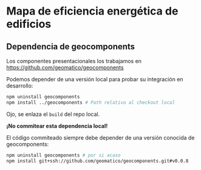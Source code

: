 # Mapa de eficiencia energética de edificios

## Dependencia de geocomponents

Los componentes presentacionales los trabajamos en https://github.com/geomatico/geocomponents

Podemos depender de una versión local para probar su integración en desarrollo:

```bash
npm uninstall geocomponents
npm install ../geocomponents # Path relativo al checkout local
```

Ojo, se enlaza el `build` del repo local.

**¡No commitear esta dependencia local!**

El código commiteado siempre debe depender de una versión conocida de geocomponents:

```bash
npm uninstall geocomponents # por si acaso
npm install git+ssh://github.com/geomatico/geocomponents.git#v0.0.8
```
